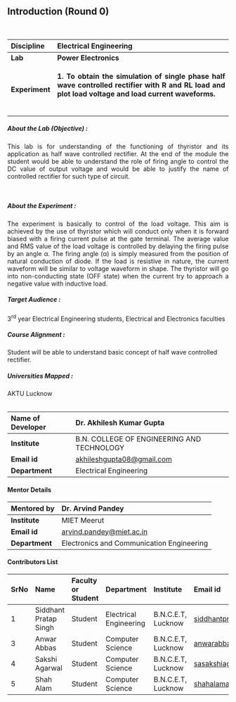 ## Introduction (Round 0)

<br>

<b>Discipline | <b>Electrical Engineering
:--|:--|
<b> Lab | <b> Power Electronics
<b> Experiment|    <p align="justify"> <b>1. To obtain the simulation of single phase half wave controlled rectifier with R and RL load and plot load voltage and load current waveforms.</p><br>
 
<h5> About the Lab (Objective) :
</h5> <p align="justify">This lab is for understanding of the functioning of thyristor and its application as half wave controlled rectifier. At the end of the module the student would be able to understand the role of firing angle to control the DC value of output voltage and would be able to justify the name of controlled rectifier for such type of circuit.</p><br>
 

<h5> About the Experiment : </h5>
<p align="justify">The experiment is basically to control of the load voltage. This aim is achieved by the use of thyristor which will conduct only when it is forward biased with a firing current pulse at the gate terminal. The average value and RMS value of the load voltage is controlled by delaying the firing pulse by an angle α. The firing angle (α) is simply measured from the position of natural conduction of diode. If the load is resistive in nature, the current waveform will be similar to voltage waveform in shape. The thyristor will go into non-conducting state (OFF state) when the current try to approach a negative value with inductive load.</p>




<h5> Target Audience : </h5>
 3<sup>rd</sup> year Electrical Engineering students, Electrical and Electronics faculties

<h5> Course Alignment : </h5>

Student will be able to understand basic concept of half wave controlled rectifier.

<h5> Universities Mapped : </h5>
AKTU Lucknow
<br>
<br>



<b>Name of Developer |</b>Dr. Akhilesh Kumar Gupta 
:--|:--|
<b> Institute | </b> B.N. COLLEGE OF ENGINEERING AND TECHNOLOGY
<b> Email id|     </b>akhileshgupta08@gmail.com 
<b> Department | Electrical Engineering
#### Mentor Details

<b>Mentored by | </b> Dr. Arvind Pandey
:--|:--|
<b> Institute | </b> MIET Meerut
<b> Email id|     </b> arvind.pandey@miet.ac.in
<b> Department | Electronics and Communication Engineering
#### Contributors List

SrNo | Name | Faculty or Student | Department| Institute | Email id
:--|:--|:--|:--|:--|:--|
1 |Siddhant Pratap Singh | Student | Electrical Engineering | B.N.C.E.T, Lucknow |siddhantpratapsingh46@gmail.com
3 |Anwar Abbas | Student | Computer Science | B.N.C.E.T, Lucknow |anwarabbas660@gmail.com
4 |Sakshi Agarwal | Student | Computer Science | B.N.C.E.T, Lucknow |sasakshiagarwal369@gmail.com
5 |Shah Alam  | Student | Computer Science | B.N.C.E.T, Lucknow |shahalama44@gmail.com


<br>
